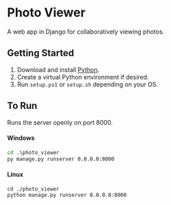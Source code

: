 # Photo Viewer


A web app in Django for collaboratively viewing photos.

## Getting Started

1. Download and install [Python](https://www.python.org/downloads/).
2. Create a virtual Python environment if desired.
3. Run `setup.ps1` or `setup.sh` depending on your OS.

## To Run 

Runs the server openly on port 8000.

#### Windows

```cmd
cd .\photo_viewer
py manage.py runserver 0.0.0.0:8000
```

#### Linux
```shell
cd ./photo_viewer
python manage.py runserver 0.0.0.0:8000
```

